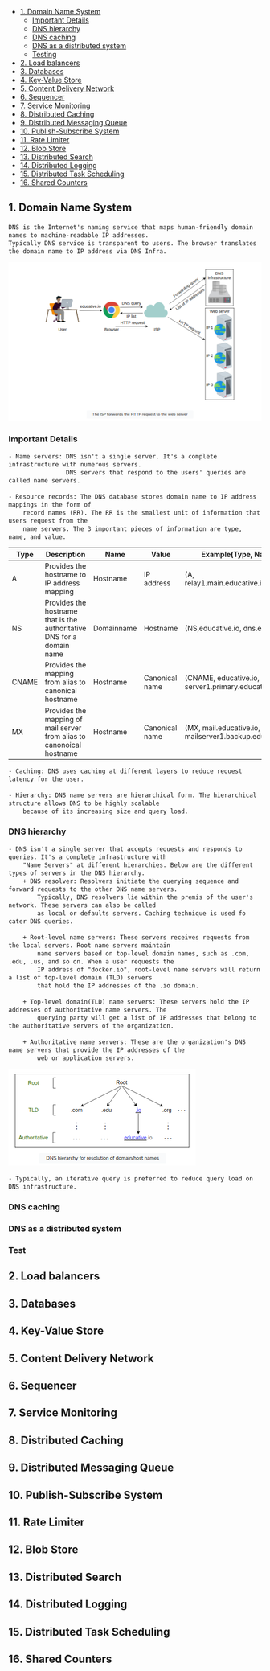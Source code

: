 <!-- TOC -->
  * [1. Domain Name System](#1-domain-name-system)
    * [Important Details](#important-details)
    * [DNS hierarchy](#dns-hierarchy)
    * [DNS caching](#dns-caching)
    * [DNS as a distributed system](#dns-as-a-distributed-system)
    * [Testing](#testing)
  * [2. Load balancers](#2-load-balancers)
  * [3. Databases](#3-databases)
  * [4. Key-Value Store](#4-key-value-store)
  * [5. Content Delivery Network](#5-content-delivery-network)
  * [6. Sequencer](#6-sequencer)
  * [7. Service Monitoring](#7-service-monitoring)
  * [8. Distributed Caching](#8-distributed-caching)
  * [9. Distributed Messaging Queue](#9-distributed-messaging-queue)
  * [10. Publish-Subscribe System](#10-publish-subscribe-system)
  * [11. Rate Limiter](#11-rate-limiter)
  * [12. Blob Store](#12-blob-store)
  * [13. Distributed Search](#13-distributed-search)
  * [14. Distributed Logging](#14-distributed-logging)
  * [15. Distributed Task Scheduling](#15-distributed-task-scheduling)
  * [16. Shared Counters](#16-shared-counters)
<!-- TOC -->
## 1. Domain Name System
    DNS is the Internet's naming service that maps human-friendly domain names to machine-readable IP addresses.
    Typically DNS service is transparent to users. The browser translates the domain name to IP address via DNS Infra.

<kbd> 
    <img src="./img/dns_overview.png">
</kbd>

### Important Details

    - Name servers: DNS isn't a single server. It's a complete infrastructure with numerous servers.
                    DNS servers that respond to the users' queries are called name servers.

    - Resource records: The DNS database stores domain name to IP address mappings in the form of
        record names (RR). The RR is the smallest unit of information that users request from the
        name servers. The 3 important pieces of information are type, name, and value.

| Type  | Description                                                                | Name       | Value          | Example(Type, Name, Value)                               |
|-------|----------------------------------------------------------------------------|------------|----------------|----------------------------------------------------------|
| A     | Provides the hostname to IP address mapping                                | Hostname   | IP address     | (A, relay1.main.educative.io,104,18.2.119)               |
| NS    | Provides the hostname that is the authoritative<br/> DNS for a domain name | Domainname | Hostname       | (NS,educative.io, dns.educative.io)                      |
| CNAME | Provides the mapping from alias to canonical hostname                      | Hostname   | Canonical name | (CNAME, educative.io, server1.primary.educative.io)      |
| MX    | Provides the mapping of mail server from alias to canonoical hostname      | Hostname   | Canonical name | (MX, mail.educative.io, mailserver1.backup.educative.io) |

    
    - Caching: DNS uses caching at different layers to reduce request latency for the user.

    - Hierarchy: DNS name servers are hierarchical form. The hierarchical structure allows DNS to be highly scalable 
        because of its increasing size and query load. 


### DNS hierarchy
    - DNS isn't a single server that accepts requests and responds to queries. It's a complete infrastructure with
        "Name Servers" at different hierarchies. Below are the different types of servers in the DNS hierarchy.
        + DNS resolver: Resolvers initiate the querying sequence and forward requests to the other DNS name servers.
            Typically, DNS resolvers lie within the premis of the user's network. These servers can also be called
            as local or defaults servers. Caching technique is used fo cater DNS queries.

        + Root-level name servers: These servers receives requests from the local servers. Root name servers maintain
            name servers based on top-level domain names, such as .com, .edu, .us, and so on. When a user requests the
            IP address of "docker.io", root-level name servers will return a list of top-level domain (TLD) servers
            that hold the IP addresses of the .io domain.

        + Top-level domain(TLD) name servers: These servers hold the IP addresses of authoritative name servers. The
            querying party will get a list of IP addresses that belong to the authoritative servers of the organization.

        + Authoritative name servers: These are the organization's DNS name servers that provide the IP addresses of the
            web or application servers.

<kbd>
<img src="./img/dns_hierarchy.png">
</kbd>

    - Typically, an iterative query is preferred to reduce query load on DNS infrastructure.


### DNS caching


### DNS as a distributed system

### Test

## 2. Load balancers

## 3. Databases

## 4. Key-Value Store

## 5. Content Delivery Network

## 6. Sequencer

## 7. Service Monitoring

## 8. Distributed Caching

## 9. Distributed Messaging Queue

## 10. Publish-Subscribe System

## 11. Rate Limiter

## 12. Blob Store

## 13. Distributed Search

## 14. Distributed Logging

## 15. Distributed Task Scheduling

## 16. Shared Counters
